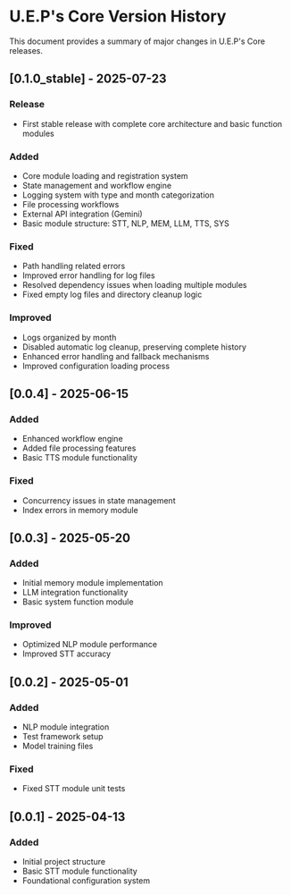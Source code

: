 # U.E.P's Core Version History

This document provides a summary of major changes in U.E.P's Core releases.

## [0.1.0_stable] - 2025-07-23
### Release
- First stable release with complete core architecture and basic function modules

### Added
- Core module loading and registration system
- State management and workflow engine
- Logging system with type and month categorization
- File processing workflows
- External API integration (Gemini)
- Basic module structure: STT, NLP, MEM, LLM, TTS, SYS

### Fixed
- Path handling related errors
- Improved error handling for log files
- Resolved dependency issues when loading multiple modules
- Fixed empty log files and directory cleanup logic

### Improved
- Logs organized by month
- Disabled automatic log cleanup, preserving complete history
- Enhanced error handling and fallback mechanisms
- Improved configuration loading process

## [0.0.4] - 2025-06-15
### Added
- Enhanced workflow engine
- Added file processing features
- Basic TTS module functionality

### Fixed
- Concurrency issues in state management
- Index errors in memory module

## [0.0.3] - 2025-05-20
### Added
- Initial memory module implementation
- LLM integration functionality
- Basic system function module

### Improved
- Optimized NLP module performance
- Improved STT accuracy

## [0.0.2] - 2025-05-01
### Added
- NLP module integration
- Test framework setup
- Model training files

### Fixed
- Fixed STT module unit tests

## [0.0.1] - 2025-04-13
### Added
- Initial project structure
- Basic STT module functionality
- Foundational configuration system
